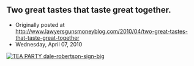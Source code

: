 ## Two great tastes that taste great together.

 * Originally posted at http://www.lawyersgunsmoneyblog.com/2010/04/two-great-tastes-that-taste-great-together
 * Wednesday, April 07, 2010

[![TEA PARTY dale-robertson-sign-big](http://lawyersgunsmon.wpengine.com/wp-content/uploads/2010/04/TEA-PARTY-dale-robertson-sign-big.jpg "TEA PARTY dale-robertson-sign-big")](http://lawyersgunsmon.wpengine.com/wp-content/uploads/2010/04/TEA-PARTY-dale-robertson-sign-big.jpg)